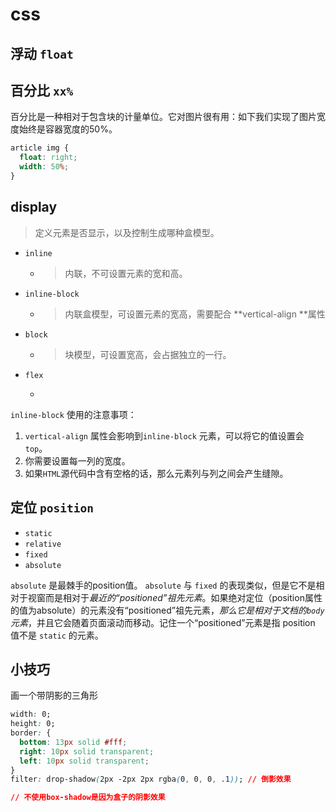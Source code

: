 # css

## 浮动 `float`



## 百分比 `xx%`

百分比是一种相对于包含块的计量单位。它对图片很有用：如下我们实现了图片宽度始终是容器宽度的50%。

```css
article img {
  float: right;
  width: 50%;
}
```

## display

> 定义元素是否显示，以及控制生成哪种盒模型。

- `inline` 

  - >  内联，不可设置元素的宽和高。

- `inline-block`

  - > 内联盒模型，可设置元素的宽高，需要配合 **vertical-align **属性

- `block`

  - > 块模型，可设置宽高，会占据独立的一行。

- `flex`

  - > 

`inline-block` 使用的注意事项：

1. `vertical-align` 属性会影响到`inline-block` 元素，可以将它的值设置会`top`。
2. 你需要设置每一列的宽度。
3. 如果`HTML`源代码中含有空格的话，那么元素列与列之间会产生缝隙。

## 定位 `position`

- `static`
- `relative`
- `fixed`
- `absolute`

`absolute` 是最棘手的position值。 `absolute` 与 `fixed` 的表现类似，但是它不是相对于视窗而是相对于*最近的“positioned”祖先元素*。如果绝对定位（position属性的值为absolute）的元素没有“positioned”祖先元素，*那么它是相对于文档的` body `元素*，并且它会随着页面滚动而移动。记住一个“positioned”元素是指 position 值不是 `static` 的元素。

## 小技巧

画一个带阴影的三角形

```css
width: 0;
height: 0;
border: {
  bottom: 13px solid #fff;
  right: 10px solid transparent;
  left: 10px solid transparent;
}
filter: drop-shadow(2px -2px 2px rgba(0, 0, 0, .1)); // 倒影效果

// 不使用box-shadow是因为盒子的阴影效果
```



